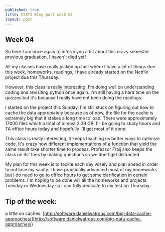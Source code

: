 ```yaml
---
published: true
title: CS373 Blog post week 04
layout: post
---
```

## Week 04

So here I am once again to inform you a bit about this crazy semester previous graduation, I haven't died yet!

All my classes have really picked up fast where I have a lot of things due this week, homeworks, readings, I have already started on the Netflix project due this Thursday.

However, this class is really interesting. I'm doing well on understanding coding and revisiting python once again. I'm still having a hard time on the quizzes but it's because I really have not been doing the readings. 

I started on the project this Sunday, I'm still stuck on figuring out how to cache the data appropiately because as of now, the file for the cache is extremely big that it stakes a long time to load. There were approximately 17000 files which a total of almost 2.39 GB. I'll be going to study hours and TA office hours today and hopefully I'll get most of it done.

This class is really interesting, it keeps teaching us better ways to optimize code. It's crazy how different implementations of a function that yield the same result take shorter time to process. Professor Fraij also keeps the class on its' toes by making questions so we don't get distracted. 


My plan for this week is to tackle each day wisely and plan ahead in order to not lose my sanity. I have practically advanced most of my homeworks but I do need to go to office hours to get some clarification in certain problems. I'm hoping to be done will all the homeworks and projects Tuesday or Wednesday so I can fully dedicate to my test on Thursday.

## Tip of the week:
a little on caches:
[http://software.danielwatrous.com/big-data-cache-approaches/](http://software.danielwatrous.com/big-data-cache-approaches/)

